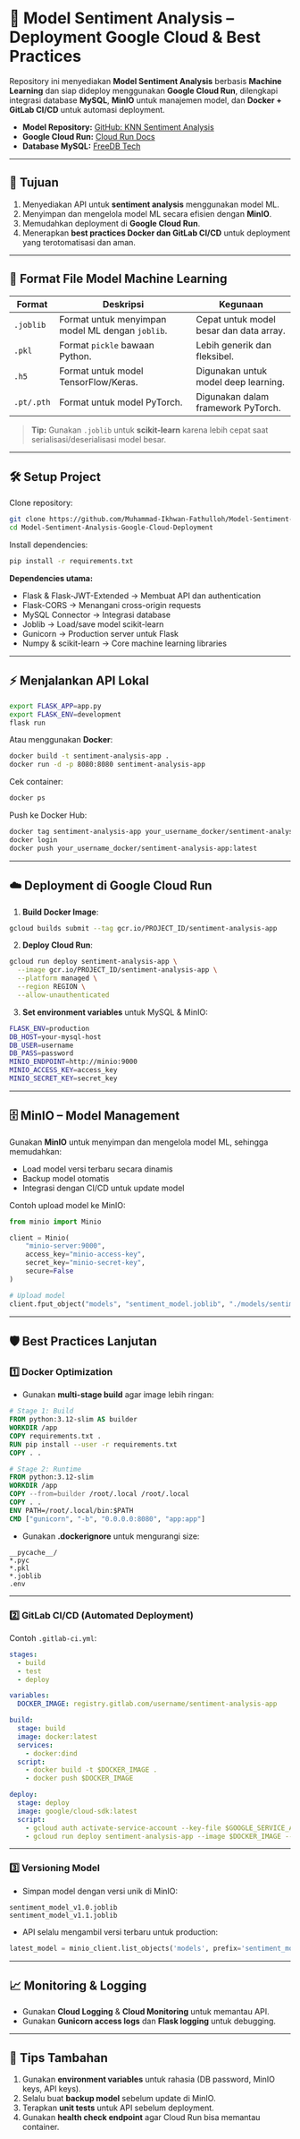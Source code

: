# 🚀 Model Sentiment Analysis – Deployment Google Cloud & Best Practices

Repository ini menyediakan **Model Sentiment Analysis** berbasis **Machine Learning** dan siap dideploy menggunakan **Google Cloud Run**, dilengkapi integrasi database **MySQL**, **MinIO** untuk manajemen model, dan **Docker + GitLab CI/CD** untuk automasi deployment.

* **Model Repository:** [GitHub: KNN Sentiment Analysis](https://github.com/Muhammad-Ikhwan-Fathulloh/Advanced-Machine-Learning-Course/tree/main/KNN)
* **Google Cloud Run:** [Cloud Run Docs](https://cloud.google.com/run?hl=id)
* **Database MySQL:** [FreeDB Tech](https://freedb.tech/)

---

## 🎯 Tujuan

1. Menyediakan API untuk **sentiment analysis** menggunakan model ML.
2. Menyimpan dan mengelola model ML secara efisien dengan **MinIO**.
3. Memudahkan deployment di **Google Cloud Run**.
4. Menerapkan **best practices Docker dan GitLab CI/CD** untuk deployment yang terotomatisasi dan aman.

---

## 📂 Format File Model Machine Learning

| Format     | Deskripsi                                        | Kegunaan                                |
| ---------- | ------------------------------------------------ | --------------------------------------- |
| `.joblib`  | Format untuk menyimpan model ML dengan `joblib`. | Cepat untuk model besar dan data array. |
| `.pkl`     | Format `pickle` bawaan Python.                   | Lebih generik dan fleksibel.            |
| `.h5`      | Format untuk model TensorFlow/Keras.             | Digunakan untuk model deep learning.    |
| `.pt/.pth` | Format untuk model PyTorch.                      | Digunakan dalam framework PyTorch.      |

> **Tip:** Gunakan `.joblib` untuk **scikit-learn** karena lebih cepat saat serialisasi/deserialisasi model besar.

---

## 🛠️ Setup Project

Clone repository:

```bash
git clone https://github.com/Muhammad-Ikhwan-Fathulloh/Model-Sentiment-Analysis-Google-Cloud-Deployment.git
cd Model-Sentiment-Analysis-Google-Cloud-Deployment
```

Install dependencies:

```bash
pip install -r requirements.txt
```

**Dependencies utama:**

* Flask & Flask-JWT-Extended → Membuat API dan authentication
* Flask-CORS → Menangani cross-origin requests
* MySQL Connector → Integrasi database
* Joblib → Load/save model scikit-learn
* Gunicorn → Production server untuk Flask
* Numpy & scikit-learn → Core machine learning libraries

---

## ⚡ Menjalankan API Lokal

```bash
export FLASK_APP=app.py
export FLASK_ENV=development
flask run
```

Atau menggunakan **Docker**:

```bash
docker build -t sentiment-analysis-app .
docker run -d -p 8080:8080 sentiment-analysis-app
```

Cek container:

```bash
docker ps
```

Push ke Docker Hub:

```bash
docker tag sentiment-analysis-app your_username_docker/sentiment-analysis-app:latest
docker login
docker push your_username_docker/sentiment-analysis-app:latest
```

---

## ☁️ Deployment di Google Cloud Run

1. **Build Docker Image**:

```bash
gcloud builds submit --tag gcr.io/PROJECT_ID/sentiment-analysis-app
```

2. **Deploy Cloud Run**:

```bash
gcloud run deploy sentiment-analysis-app \
  --image gcr.io/PROJECT_ID/sentiment-analysis-app \
  --platform managed \
  --region REGION \
  --allow-unauthenticated
```

3. **Set environment variables** untuk MySQL & MinIO:

```bash
FLASK_ENV=production
DB_HOST=your-mysql-host
DB_USER=username
DB_PASS=password
MINIO_ENDPOINT=http://minio:9000
MINIO_ACCESS_KEY=access_key
MINIO_SECRET_KEY=secret_key
```

---

## 🗄️ MinIO – Model Management

Gunakan **MinIO** untuk menyimpan dan mengelola model ML, sehingga memudahkan:

* Load model versi terbaru secara dinamis
* Backup model otomatis
* Integrasi dengan CI/CD untuk update model

Contoh upload model ke MinIO:

```python
from minio import Minio

client = Minio(
    "minio-server:9000",
    access_key="minio-access-key",
    secret_key="minio-secret-key",
    secure=False
)

# Upload model
client.fput_object("models", "sentiment_model.joblib", "./models/sentiment_model.joblib")
```

---

## 🛡️ Best Practices Lanjutan

### 1️⃣ Docker Optimization

* Gunakan **multi-stage build** agar image lebih ringan:

```dockerfile
# Stage 1: Build
FROM python:3.12-slim AS builder
WORKDIR /app
COPY requirements.txt .
RUN pip install --user -r requirements.txt
COPY . .

# Stage 2: Runtime
FROM python:3.12-slim
WORKDIR /app
COPY --from=builder /root/.local /root/.local
COPY . .
ENV PATH=/root/.local/bin:$PATH
CMD ["gunicorn", "-b", "0.0.0.0:8080", "app:app"]
```

* Gunakan **.dockerignore** untuk mengurangi size:

```
__pycache__/
*.pyc
*.pkl
*.joblib
.env
```

---

### 2️⃣ GitLab CI/CD (Automated Deployment)

Contoh `.gitlab-ci.yml`:

```yaml
stages:
  - build
  - test
  - deploy

variables:
  DOCKER_IMAGE: registry.gitlab.com/username/sentiment-analysis-app

build:
  stage: build
  image: docker:latest
  services:
    - docker:dind
  script:
    - docker build -t $DOCKER_IMAGE .
    - docker push $DOCKER_IMAGE

deploy:
  stage: deploy
  image: google/cloud-sdk:latest
  script:
    - gcloud auth activate-service-account --key-file $GOOGLE_SERVICE_ACCOUNT_JSON
    - gcloud run deploy sentiment-analysis-app --image $DOCKER_IMAGE --platform managed --region us-central1 --allow-unauthenticated
```

---

### 3️⃣ Versioning Model

* Simpan model dengan versi unik di MinIO:

```
sentiment_model_v1.0.joblib
sentiment_model_v1.1.joblib
```

* API selalu mengambil versi terbaru untuk production:

```python
latest_model = minio_client.list_objects('models', prefix='sentiment_model')
```

---

## 📈 Monitoring & Logging

* Gunakan **Cloud Logging** & **Cloud Monitoring** untuk memantau API.
* Gunakan **Gunicorn access logs** dan **Flask logging** untuk debugging.

---

## 🔑 Tips Tambahan

1. Gunakan **environment variables** untuk rahasia (DB password, MinIO keys, API keys).
2. Selalu buat **backup model** sebelum update di MinIO.
3. Terapkan **unit tests** untuk API sebelum deployment.
4. Gunakan **health check endpoint** agar Cloud Run bisa memantau container.
